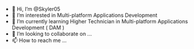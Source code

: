 - 👋 Hi, I’m @Skyler05
- 👀 I’m interested in Multi-platform Applications Development 
- 🌱 I’m currently learning Higher Technician in Multi-platform Applications Development ( DAM )
- 💞️ I’m looking to collaborate on ...
- 📫 How to reach me ...

<!---
Skyler05/Skyler05 is a ✨ special ✨ repository because its `README.md` (this file) appears on your GitHub profile.
You can click the Preview link to take a look at your changes.
--->

